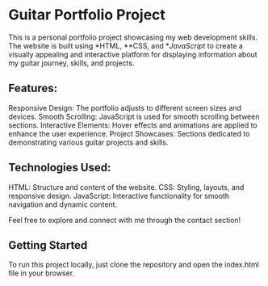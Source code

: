 # Guitar Portfolio Project
This is a personal portfolio project showcasing my web development skills. The website is built using *HTML, **CSS, and **JavaScript* to create a visually appealing and interactive platform for displaying information about my guitar journey, skills, and projects.
## Features:
Responsive Design: The portfolio adjusts to different screen sizes and devices.
Smooth Scrolling: JavaScript is used for smooth scrolling between sections.
Interactive Elements: Hover effects and animations are applied to enhance the user experience.
Project Showcases: Sections dedicated to demonstrating various guitar projects and skills.
## Technologies Used:
HTML: Structure and content of the website.
CSS: Styling, layouts, and responsive design.
JavaScript: Interactive functionality for smooth navigation and dynamic content.

Feel free to explore and connect with me through the contact section!
## Getting Started
To run this project locally, just clone the repository and open the index.html file in your browser.
